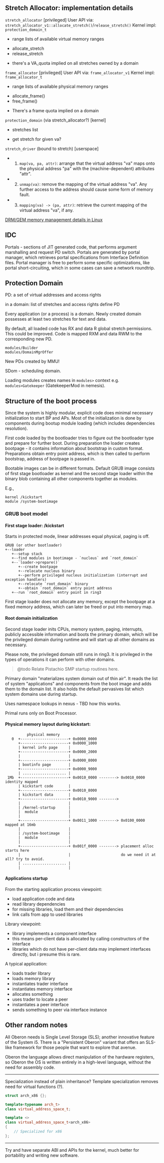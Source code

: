 Stretch Allocator: implementation details
-----------------------------------------

`stretch_allocator` [privileged]
User API via: `stretch_allocator_v1::allocate_stretch()`/`release_stretch()`
Kernel impl: `protection_domain_t`
- range lists of available virtual memory ranges
+ allocate_stretch
+ release_stretch
* there's a VA_quota implied on all stretches owned by a domain

`frame_allocator` [privileged]
User API via: `frame_allocator_v1`
Kernel impl: `frame_allocator_t`
- range lists of available physical memory ranges
+ allocate_frame()
+ free_frame()
* There's a frame quota implied on a domain

`protection_domain` (via stretch_allocator?) [kernel]
- stretches list
+ get stretch for given va?

`stretch_driver` (bound to stretch) [userspace]
* 1. `map(va, pa, attr)`: arrange that the virtual address "va" maps onto the physical address "pa" with the (machine-dependent) attributes "attr".
* 2. `unmap(va)`: remove the mapping of the virtual address "va". Any further access to the address should cause some form of memory fault.
* 3. `mapping(va) -> (pa, attr)`: retrieve the current mapping of the virtual address "va", if any.

[DRM/GEM memory management details in Linux][drmgem]


IDC
---

Portals - sections of JIT generated code, that performs argument marshalling and request PD switch. Portals are generated by portal manager, which retrieves portal specifications from Interface Definition files. Portal manager is free to perform some specific optimizations, like portal short-circuiting, which in some cases can save a network roundtrip.


Protection Domain
-----------------

PD: a set of virtual addresses and access rights

in a domain: list of stretches and access rights define PD


Every application (or a process) is a domain.
Newly created domain possesses at least two stretches for text and data.

By default, all loaded code has RX and data R global stretch permissions. This could be improved.
Code is mapped RXM and data RWM to the corresponding new PD.

```
modules/Builder
modules/DomainMgrOffer
```

New PDs created by MMU!

SDom - scheduling domain.


Loading modules creates names in `modules>` context e.g. `modules>Gatekeeper` (GatekeeperMod in nemesis).


Structure of the boot process
-----------------------------

Since the system is highly modular, explicit code does minimal necessary initialization to start BP and APs. Most of the initialization is done by components during bootup module loading (which includes dependencies resolution).

First code loaded by the bootloader tries to figure out the bootloader type and prepare for further boot. During preparation the loader creates bootpage - it contains information about bootstrap in custom format. Preparations obtain entry point address, which is then called to perform bootstrap, address of bootpage is passed in.

Bootable images can be in different formats. Default GRUB image consists of first stage bootloader as kernel and the second stage loader within the binary blob containing all other components together as modules.

E.g.,
```
kernel /kickstart
module /system-bootimage
```


### GRUB boot model ###

#### First stage loader: /kickstart

Starts in protected mode, linear addresses equal physical, paging is off.

```
GRUB (or other bootloader)
+--loader
   +--setup stack
   +--find modules in bootimage - `nucleus` and `root_domain`
   +--`loader->prepare()`
      +--create bootpage
      +--relocate nucleus binary
      +--perform privileged nucleus initialization (interrupt and exception handlers)
      +--relocate `root_domain` binary
      +--obtain `root_domain` entry point address
   +--run `root_domain` entry point in ring3
```

First stage loader does not allocate any memory, except the bootpage at a fixed memory address, which can later be freed or put into memory map.


#### Root domain initialization

Second stage loader inits CPUs, memory system, paging, interrupts, publicly accessible information and boots the primary domain, which will be the privileged domain during runtime and will start up all other domains as necessary.

Please note, the privileged domain still runs in ring3. It is privileged in the types of operations it can perform with other domains.

> @todo Relate Pistachio SMP startup routines here.

Primary domain "materializes system domain out of thin air".
It reads the list of system "applications" and components from the boot image and adds them to the domain list.
It also holds the default pervasives list which system domains use during startup.

Uses namespace lookups in nexus - TBD how this works.

Primal runs only on Boot Processor.


#### Physical memory layout during kickstart:

              physical memory
       0  +----------------------+ 0x0000_0000
          +----------------------+ 0x0000_1000
          | kernel info page     |
          +----------------------+ 0x0000_2000
          |                      |
          +----------------------+ 0x0000_8000
          | bootinfo page        |
          +----------------------+ 0x0000_9000
          | .................... |
     1Mb  +----------------------+ 0x0010_0000 --------> 0x0010_0000 identity mapped
          | kickstart code       |
          +----------------------+ 0x0010_8000
          | kickstart data       |
          +----------------------+ 0x0010_9000 -------->
          |                      |
          | /kernel-startup      |
          |  module              |
          |                      |
          +----------------------+ 0x0011_1000 --------> 0x0100_0000 mapped at 16mb
          |                      |
          | /system-bootimage    |
          |  module              |
          |                      |
          +----------------------+ 0x001f_0000 --------> placement alloc starts here
          |                      |                       do we need it at all? try to avoid.
          | .................... |
          |                      |


#### Applications startup

From the starting application process viewpoint:

 * load application code and data
 * read library dependencies
 * for missing libraries, load them and their dependencies
 * link calls from app to used libraries


Library viewpoint:
 * library implements a component interface
 * this means per-client data is allocated by calling constructors of the interface
 * libraries which do not have per-client data may implement interfaces directly, but i presume this is rare.

A typical application:
 * loads trader library
 * loads memory library
 * instantiates trader interface
 * instantiates memory interface
 * allocates something
 * uses trader to locate a peer
 * instantiates a peer interface
 * sends something to peer via interface instance


Other random notes
------------------

All Oberon needs is Single Level Storage (SLS); another innovative feature of the System i5. There is a "Persistent Oberon" variant that offers an SLS-like framework for those people that want to explore that avenue.

Oberon the language allows direct manipulation of the hardware registers, so Oberon the OS is written entirely in a high-level language, without the need for assembly code.

----

Specialization instead of plain inheritance?
Template specialization removes need for virtual functions (?).

```cpp
struct arch_x86 {};

template<typename arch_t>
class virtual_address_space_t;

template <>
class virtual_address_space_t<arch_x86>
{
    // Specialized for x86
};
```
----

Try and have separate ABI and APIs for the kernel, much better for portability and writing new software.


  [drmgem]: http://lwn.net/Articles/283798/
